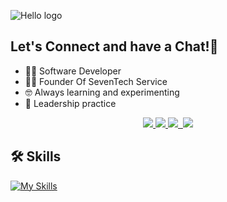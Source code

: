 ![Hello logo](https://camo.githubusercontent.com/82e15927fe3a779d5bb243ed93d85f49768667c7251d713991e67888e522f207/68747470733a2f2f63617073756c652d72656e6465722e76657263656c2e6170702f6170693f747970653d776176696e6726636f6c6f723d6772616469656e7426746578743d48656c6c6f21266865696768743d3130302673656374696f6e3d686561646572)

<p align="center">
  <h2>Let's Connect and have a Chat!💬</h2>
</p>

+ 👨‍💻 Software Developer
+ 🧑‍💼 Founder Of SevenTech Service
+ 🤓 Always learning and experimenting
+ 🤝 Leadership practice

<p align="center">
  <a href="https://tushar-gupta-portfolio.vercel.app">
    <img src="https://img.shields.io/badge/my_portfolio-000?style=for-the-badge&logo=ko-fi&logoColor=white" />
  </a>
  <a href="http://linkedin.com/imtushaarr">
    <img src="https://camo.githubusercontent.com/e8dbf62a04af86d46001864cd22338d8a8474486a0e976ec695580027c373c79/68747470733a2f2f696d672e736869656c64732e696f2f62616467652f6c696e6b6564696e2d2532333030373742352e7376673f267374796c653d666f722d7468652d6261646765266c6f676f3d6c696e6b6564696e266c6f676f436f6c6f723d7768697465" />
  </a>
  <a href="http://github.com/imtushaarr">
    <img src="https://camo.githubusercontent.com/2a822909e8b8c12ecaddf706efc32e83a8e61609e1eb1793f31d9101ed38a954/68747470733a2f2f696d672e736869656c64732e696f2f62616467652f4769744875622d2532333132313030452e7376673f267374796c653d666f722d7468652d6261646765266c6f676f3d476974687562266c6f676f436f6c6f723d7768697465" />
  </a>
  <a href="">
    <img src="" />
  </a>
  <a href="http://instgram.com/imtushaarr)">
    <img src="https://img.shields.io/badge/Instagram-red?logo=instgram&logoColor=white&style=for-the-badge" />
  </a>
</p>

## 🛠 Skills

[![My Skills](https://skillicons.dev/icons?i=html,css,javascript,java,python,nodejs,react&theme=light)]()

